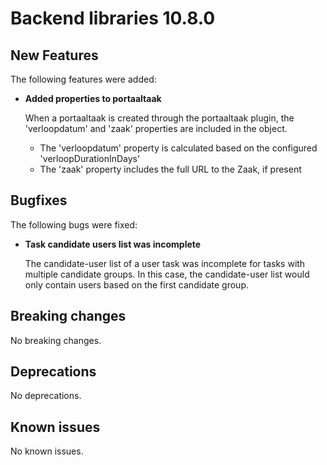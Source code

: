 # Backend libraries 10.8.0

## New Features

The following features were added:

* **Added properties to portaaltaak**

  When a portaaltaak is created through the portaaltaak plugin, the 'verloopdatum' and 'zaak' properties are included in the object. 
  - The 'verloopdatum' property is calculated based on the configured 'verloopDurationInDays'
  - The 'zaak' property includes the full URL to the Zaak, if present

## Bugfixes

The following bugs were fixed:

* **Task candidate users list was incomplete**

  The candidate-user list of a user task was incomplete for tasks with multiple candidate groups. In this case, the candidate-user list would only contain users based on the first candidate group.

## Breaking changes

No breaking changes.

## Deprecations

No deprecations.

## Known issues

No known issues.
